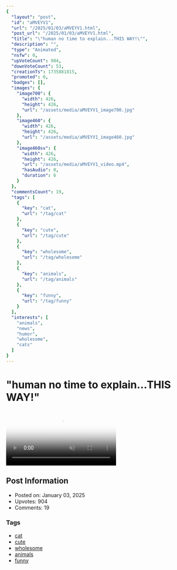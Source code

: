 ```yaml
---
{
  "layout": "post",
  "id": "aMVEYV1",
  "url": "/2025/01/03/aMVEYV1.html",
  "post_url": "/2025/01/03/aMVEYV1.html",
  "title": "\"human no time to explain...THIS WAY!\"",
  "description": "",
  "type": "Animated",
  "nsfw": 0,
  "upVoteCount": 904,
  "downVoteCount": 53,
  "creationTs": 1735881815,
  "promoted": 0,
  "badges": [],
  "images": {
    "image700": {
      "width": 426,
      "height": 426,
      "url": "/assets/media/aMVEYV1_image700.jpg"
    },
    "image460": {
      "width": 426,
      "height": 426,
      "url": "/assets/media/aMVEYV1_image460.jpg"
    },
    "image460sv": {
      "width": 426,
      "height": 426,
      "url": "/assets/media/aMVEYV1_video.mp4",
      "hasAudio": 0,
      "duration": 6
    }
  },
  "commentsCount": 19,
  "tags": [
    {
      "key": "cat",
      "url": "/tag/cat"
    },
    {
      "key": "cute",
      "url": "/tag/cute"
    },
    {
      "key": "wholesome",
      "url": "/tag/wholesome"
    },
    {
      "key": "animals",
      "url": "/tag/animals"
    },
    {
      "key": "funny",
      "url": "/tag/funny"
    }
  ],
  "interests": [
    "animals",
    "news",
    "humor",
    "wholesome",
    "cats"
  ]
}
---
```


# "human no time to explain...THIS WAY!"

<video controls playsinline loop muted poster="/assets/media/aMVEYV1_image460.jpg">
  <source src="/assets/media/aMVEYV1_video.mp4" type="video/mp4">
  Your browser does not support the video tag.
</video>

## Post Information

- Posted on: January 03, 2025
- Upvotes: 904
- Comments: 19

### Tags

- [cat](/tag/cat)
- [cute](/tag/cute)
- [wholesome](/tag/wholesome)
- [animals](/tag/animals)
- [funny](/tag/funny)
